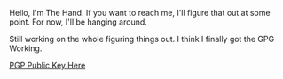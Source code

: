 Hello, I'm The Hand. If you want to reach me, I'll figure that out at some point.
For now, I'll be hanging around.

Still working on the whole figuring things out. I think I finally got the GPG Working.

[PGP Public Key Here](https://duncesquad.net/HandPublicKey.txt)
